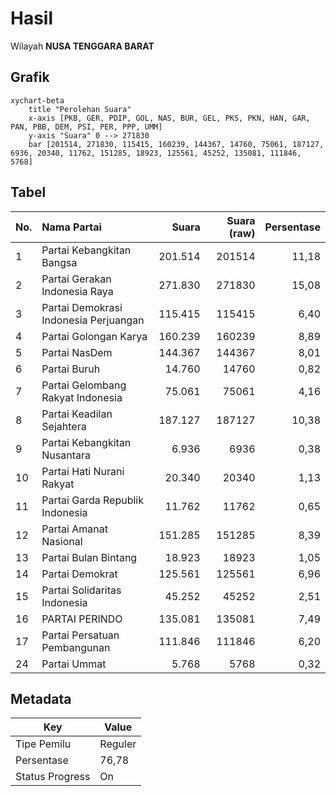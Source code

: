 # Hasil

Wilayah **NUSA TENGGARA BARAT**

## Grafik

```mermaid
xychart-beta
    title "Perolehan Suara"
    x-axis [PKB, GER, PDIP, GOL, NAS, BUR, GEL, PKS, PKN, HAN, GAR, PAN, PBB, DEM, PSI, PER, PPP, UMM]
    y-axis "Suara" 0 --> 271830
    bar [201514, 271830, 115415, 160239, 144367, 14760, 75061, 187127, 6936, 20340, 11762, 151285, 18923, 125561, 45252, 135081, 111846, 5768]
```

## Tabel

| No. | Nama Partai                           | Suara   | Suara (raw) | Persentase |
|:--- |:------------------------------------- | -------:| -----------:| ----------:|
| 1   | Partai Kebangkitan Bangsa             | 201.514 | 201514      | 11,18      |
| 2   | Partai Gerakan Indonesia Raya         | 271.830 | 271830      | 15,08      |
| 3   | Partai Demokrasi Indonesia Perjuangan | 115.415 | 115415      | 6,40       |
| 4   | Partai Golongan Karya                 | 160.239 | 160239      | 8,89       |
| 5   | Partai NasDem                         | 144.367 | 144367      | 8,01       |
| 6   | Partai Buruh                          | 14.760  | 14760       | 0,82       |
| 7   | Partai Gelombang Rakyat Indonesia     | 75.061  | 75061       | 4,16       |
| 8   | Partai Keadilan Sejahtera             | 187.127 | 187127      | 10,38      |
| 9   | Partai Kebangkitan Nusantara          | 6.936   | 6936        | 0,38       |
| 10  | Partai Hati Nurani Rakyat             | 20.340  | 20340       | 1,13       |
| 11  | Partai Garda Republik Indonesia       | 11.762  | 11762       | 0,65       |
| 12  | Partai Amanat Nasional                | 151.285 | 151285      | 8,39       |
| 13  | Partai Bulan Bintang                  | 18.923  | 18923       | 1,05       |
| 14  | Partai Demokrat                       | 125.561 | 125561      | 6,96       |
| 15  | Partai Solidaritas Indonesia          | 45.252  | 45252       | 2,51       |
| 16  | PARTAI PERINDO                        | 135.081 | 135081      | 7,49       |
| 17  | Partai Persatuan Pembangunan          | 111.846 | 111846      | 6,20       |
| 24  | Partai Ummat                          | 5.768   | 5768        | 0,32       |


## Metadata

| Key             | Value   |
| --------------- | ------- |
| Tipe Pemilu     | Reguler |
| Persentase      | 76,78   |
| Status Progress | On      |



